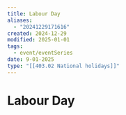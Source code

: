 ```yaml
---
title: Labour Day
aliases:
  - "20241229171616"
created: 2024-12-29
modified: 2025-01-01
tags:
  - event/eventSeries
date: 9-01-2025
type: "[[403.02 National holidays]]"
---
```

# Labour Day
